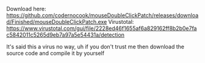 Download here: https://github.com/codernocook/mouseDoubleClickPatch/releases/download/Finished/mouseDoubleClickPatch.exe
Virustotal: https://www.virustotal.com/gui/file/2228ed46f1655af6a829162ff8b2b0e7fac5842011c5265d9eb7a97a5e54431a/detection

It's said this a virus no way, uh if you don't trust me then download the source code and compile it by yourself
